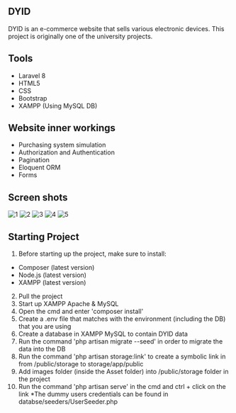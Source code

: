 ## DYID
DYID is an e-commerce website that sells various electronic devices. This project is originally one of the university projects.

## Tools
* Laravel 8
* HTML5
* CSS
* Bootstrap
* XAMPP (Using MySQL DB)

## Website inner workings
* Purchasing system simulation
* Authorization and Authentication
* Pagination
* Eloquent ORM
* Forms

## Screen shots
![1](https://user-images.githubusercontent.com/75673604/169240543-a961f21b-2143-45f3-9fa8-9f54d70dcc99.png)
![2](https://user-images.githubusercontent.com/75673604/169240601-58038aef-ff0e-4c6c-ba7b-080bd1ed5e23.png)
![3](https://user-images.githubusercontent.com/75673604/169240605-d624fd60-f3a2-4404-a0cd-a57cda2ff2b8.png)
![4](https://user-images.githubusercontent.com/75673604/169240614-cd9868dc-1843-460f-bc38-307949f9b8ae.png)
![5](https://user-images.githubusercontent.com/75673604/169240620-da32feb7-967a-4002-ab01-ea226229bb61.png)

## Starting Project
1. Before starting up the project, make sure to install:
* Composer (latest version)
* Node.js (latest version)
* XAMPP (latest version)

2. Pull the project
3. Start up XAMPP Apache & MySQL
4. Open the cmd and enter 'composer install'
5. Create a .env file that matches with the environment (including the DB) that you are using
6. Create a database in XAMPP MySQL to contain DYID data
7. Run the command 'php artisan migrate --seed' in order to migrate the data into the DB
8. Run the command 'php artisan storage:link' to create a symbolic link in from /public/storage to storage/app/public
9. Add images folder (inside the Asset folder) into /public/storage folder in the project
10. Run the command 'php artisan serve' in the cmd and ctrl + click on the link
*The dummy users credentials can be found in databse/seeders/UserSeeder.php
